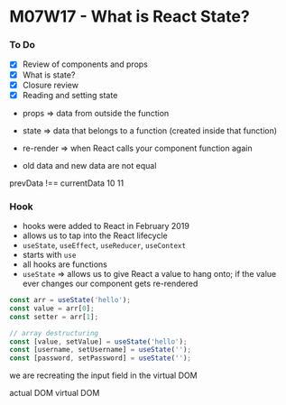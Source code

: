 # M07W17 - What is React State?

### To Do
- [x] Review of components and props
- [x] What is state?
- [x] Closure review
- [x] Reading and setting state

* props => data from outside the function
* state => data that belongs to a function (created inside that function)

* re-render => when React calls your component function again
* old data and new data are not equal

prevData !== currentData
10              11

### Hook
* hooks were added to React in February 2019
* allows us to tap into the React lifecycle
* `useState`, `useEffect`, `useReducer`, `useContext`
* starts with `use`
* all hooks are functions
* `useState` => allows us to give React a value to hang onto; if the value ever changes our component gets re-rendered

```js
const arr = useState('hello');
const value = arr[0];
const setter = arr[1];

// array destructuring
const [value, setValue] = useState('hello');
const [username, setUsername] = useState('');
const [password, setPassword] = useState('');
```


we are recreating the input field in the virtual DOM

actual DOM
virtual DOM
















